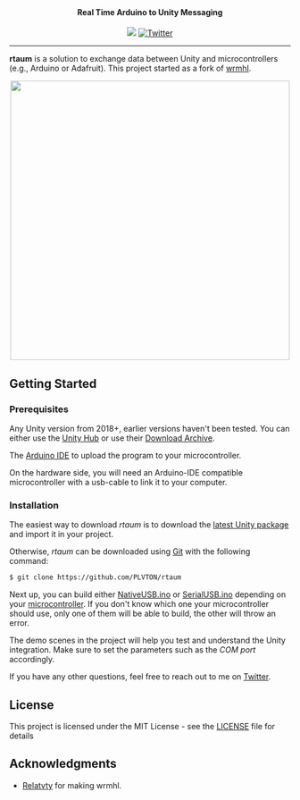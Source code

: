 <h1 align="center">
  <br>
  <!-- <a href=""><img src="/img/rtaum.png" width="150"></a> -->
</h1>

<h4 align="center">Real Time Arduino to Unity Messaging</h4>

<p align="center">
  <img src="https://img.shields.io/github/license/PLVTON/rtaum">
	<a href="https://twitter.com/PLVTON"><img alt="Twitter" src="https://img.shields.io/twitter/url?label=Contact&style=social&url=https%3A%2F%2Ftwitter.com%2FPLVTON"></a>
</p>

<hr/>

**rtaum** is a solution to exchange data between Unity and microcontrollers (e.g., Arduino or Adafruit). This project started as a fork of [wrmhl](https://github.com/relativty/wrmhl).

<p align="center">
  <img src="/img/mpu.gif" width="500">
</p>

## Getting Started
### Prerequisites
Any Unity version from 2018+, earlier versions haven't been tested. You can either use the [Unity Hub](https://unity3d.com/get-unity/download) or use their [Download Archive](https://unity3d.com/get-unity/download/archive).

The [Arduino IDE](https://www.arduino.cc/en/main/software) to upload the program to your microcontroller.

On the hardware side, you will need an Arduino-IDE compatible microcontroller with a usb-cable to link it to your computer.

### Installation
The easiest way to download *rtaum* is to download the [latest Unity package](/UnityPackages/rtaum-v0.1.1.unitypackage) and import it in your project.

Otherwise, *rtaum* can be downloaded using [Git](https://git-scm.com/) with the following command:

```bash
$ git clone https://github.com/PLVTON/rtaum
```

Next up, you can build either [NativeUSB.ino](/Arduino/NativeUSB) or [SerialUSB.ino](/Arduino/SerialUSB) depending on your [microcontroller](https://www.arduino.cc/reference/en/language/functions/communication/serial/). If you don't know which one your microcontroller should use, only one of them will be able to build, the other will throw an error.

The demo scenes in the project will help you test and understand the Unity integration. Make sure to set the parameters such as the *COM port* accordingly.

If you have any other questions, feel free to reach out to me on [Twitter](https://twitter.com/PLVTON).

## License
This project is licensed under the MIT License - see the [LICENSE](LICENSE) file for details

## Acknowledgments
* [Relatvty](https://github.com/relativty) for making wrmhl.